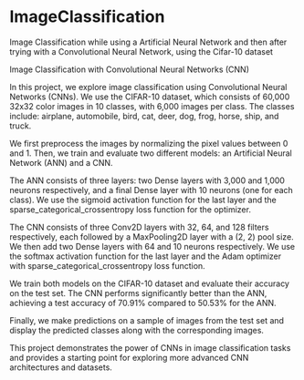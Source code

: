 # ImageClassification
Image Classification while using a Artificial Neural Network and then after trying with a Convolutional Neural Network, using the Cifar-10 dataset

Image Classification with Convolutional Neural Networks (CNN)

In this project, we explore image classification using Convolutional Neural Networks (CNNs). We use the CIFAR-10 dataset, which consists of 60,000 32x32 color images in 10 classes, with 6,000 images per class. The classes include: airplane, automobile, bird, cat, deer, dog, frog, horse, ship, and truck.

We first preprocess the images by normalizing the pixel values between 0 and 1. Then, we train and evaluate two different models: an Artificial Neural Network (ANN) and a CNN.

The ANN consists of three layers: two Dense layers with 3,000 and 1,000 neurons respectively, and a final Dense layer with 10 neurons (one for each class). We use the sigmoid activation function for the last layer and the sparse_categorical_crossentropy loss function for the optimizer.

The CNN consists of three Conv2D layers with 32, 64, and 128 filters respectively, each followed by a MaxPooling2D layer with a (2, 2) pool size. We then add two Dense layers with 64 and 10 neurons respectively. We use the softmax activation function for the last layer and the Adam optimizer with sparse_categorical_crossentropy loss function.

We train both models on the CIFAR-10 dataset and evaluate their accuracy on the test set. The CNN performs significantly better than the ANN, achieving a test accuracy of 70.91% compared to 50.53% for the ANN.

Finally, we make predictions on a sample of images from the test set and display the predicted classes along with the corresponding images.

This project demonstrates the power of CNNs in image classification tasks and provides a starting point for exploring more advanced CNN architectures and datasets.
